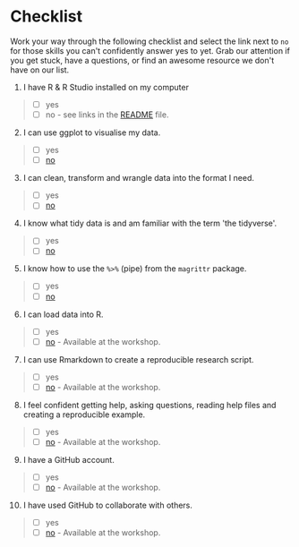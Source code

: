 
# Checklist 
Work your way through the following checklist and select the link next to `no` for those skills you can't confidently answer yes to yet. Grab our attention if you get stuck, have a questions, or find an awesome resource we don't have on our list. 
1. I have R & R Studio installed on my computer 
> - [ ] yes
> - [ ] no - see links in the [README](https://github.com/jesse-jesse/r_intro/blob/master/README.md) file. 
2. I can use ggplot to visualise my data.   
> - [ ] yes   
> - [ ] [no](https://github.com/jesse-jesse/r_intro/blob/master/2.visualisation.md) 
3. I can clean, transform and wrangle data into the format I need.
> - [ ] yes   
> - [ ] [no](https://github.com/jesse-jesse/r_intro/blob/master/4.data_transformation.md)  
4. I know what tidy data is and am familiar with the term 'the tidyverse'.   
> - [ ] yes   
> - [ ] [no](https://github.com/jesse-jesse/r_intro/blob/master/3.tidydata.md)
5. I know how to use the `%>%` (pipe) from the `magrittr` package.
> - [ ] yes
> - [ ] [no]()   
6. I can load data into R.      
> - [ ] yes   
> - [ ] [no]() - Available at the workshop.  
7. I can use Rmarkdown to create a reproducible research script.   
> - [ ] yes   
> - [ ] [no]() - Available at the workshop.  
8. I feel confident getting help, asking questions, reading help files and creating a reproducible example.      
> - [ ] yes   
> - [ ] [no]()  - Available at the workshop.   
9. I have a GitHub account.   
> - [ ] yes   
> - [ ] [no]() - Available at the workshop.     
10. I have used GitHub to collaborate with others.  
> - [ ] yes   
> - [ ] [no]() - Available at the workshop.   


